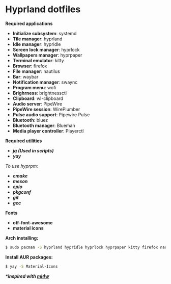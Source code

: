 # Hyprland dotfiles

**Required applications**

- **Initialize subsystem**: systemd
- **Tile manager**: hyprland
- **Idle manager**: hypridle
- **Screen lock manager**: hyprlock
- **Wallpapers manager**: hyprpaper
- **Terminal emulator**: kitty
- **Browser**: firefox
- **File manager**: nautilus
- **Bar**: waybar
- **Notification manager**: swaync
- **Program menu**: wofi
- **Brighrness**: brightnessctl
- **Clipboard**: wl-clipboard
- **Audio server**: PipeWire
- **PipeWire session**: WirePlumber
- **Pulse audio support**: Pipewire Pulse
- **Bluetooth**: bluez
- **Bluetooth manager**: Blueman
- **Media player controller**: Playerctl

**Required utilities**

- **_jq (Used in scripts)_**
- **_yay_**

_To use hyprpm:_

- **_cmake_**
- **_meson_**
- **_cpio_**
- **_pkgconf_**
- **_git_**
- **_gcc_**

**Fonts**

- **otf-font-awesome**
- **material icons**

**Arch installing:**

```sh
$ sudo pacman -S hyprland hypridle hyprlock hyprpaper kitty firefox nautilus waybar swaync wofi brightnessctl wl-clipboard pipewire wireplumber pipewire-pulse bluez blueman playerctl jq yay cmake meson cpio pkgconf git gcc otf-font-awesome
```

**Install AUR packages:**

```sh
$ yay -S Material-Icons
```

**_\*inspired with [ml4w](https://github.com/mylinuxforwork)_**
